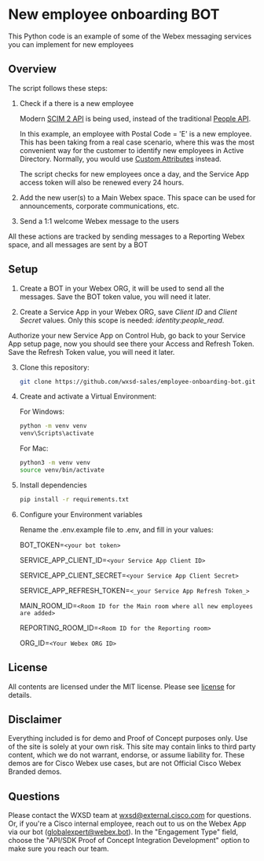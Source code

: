 # New employee onboarding BOT

This Python code is an example of some of the Webex messaging services you can implement for new employees

## Overview

The script follows these steps:

1. Check if a there is a new employee

    Modern [SCIM 2 API](https://developer.webex.com/admin/docs/scim-2-overview) is being used, instead of the traditional [People API](https://developer.webex.com/admin/docs/api/v1/people).

    In this example, an employee with Postal Code = 'E' is a new employee. This has been taking from a real case scenario, where this was the most convenient way for the customer to identify new employees in Active Directory. Normally, you would use [Custom Attributes](https://help.webex.com/en-us/article/nxrfr9v/User-attributes-in-Control-Hub) instead.

   The script checks for new employees once a day, and the Service App access token will also be renewed every 24 hours.

2. Add the new user(s) to a Main Webex space. This space can be used for announcements, corporate communications, etc.

3. Send a 1:1 welcome Webex message to the users

All these actions are tracked by sending messages to a Reporting Webex space, and all messages are sent by a BOT

## Setup

1. Create a BOT in your Webex ORG, it will be used to send all the messages. Save the BOT token value, you will need it later.

2. Create a Service App in your Webex ORG, save _Client ID_ and _Client Secret_ values. Only this scope is needed: _identity:people_read_.

Authorize your new Service App on Control Hub, go back to your Service App setup page, now you should see there your Access and Refresh Token. Save the Refresh Token value, you will need it later.


3. Clone this repository:

    ```sh
    git clone https://github.com/wxsd-sales/employee-onboarding-bot.git 
    ````

4. Create and activate a Virtual Environment:

    For Windows:
    ```sh
    python -m venv venv
    venv\Scripts\activate
    ````

    For Mac:
    ```sh
    python3 -m venv venv
    source venv/bin/activate
    ```

5. Install dependencies
    ```sh
    pip install -r requirements.txt
    ````
6. Configure your Environment variables
    
    Rename the .env.example file to .env, and fill in your values:


    BOT_TOKEN=`<your bot token>`

    SERVICE_APP_CLIENT_ID=`<your Service App Client ID>`
    
    SERVICE_APP_CLIENT_SECRET=`<your Service App Client Secret>`
    
    SERVICE_APP_REFRESH_TOKEN=`<_your Service App Refresh Token_>`
    
    MAIN_ROOM_ID=`<Room ID for the Main room where all new employees are added>`
    
    REPORTING_ROOM_ID=`<Room ID for the Reporting room>`
    
    ORG_ID=`<Your Webex ORG ID>`


## License

All contents are licensed under the MIT license. Please see [license](https://github.com/wxsd-sales/video-cc-widget-lit/blob/main/LICENSE) for details.


## Disclaimer
Everything included is for demo and Proof of Concept purposes only. Use of the site is solely at your own risk. This site may contain links to third party content, which we do not warrant, endorse, or assume liability for. These demos are for Cisco Webex use cases, but are not Official Cisco Webex Branded demos.

## Questions
Please contact the WXSD team at [wxsd@external.cisco.com](mailto:wxsd@external.cisco.com?subject=custom-dial-macro) for questions. Or, if you're a Cisco internal employee, reach out to us on the Webex App via our bot (globalexpert@webex.bot). In the "Engagement Type" field, choose the "API/SDK Proof of Concept Integration Development" option to make sure you reach our team. 
